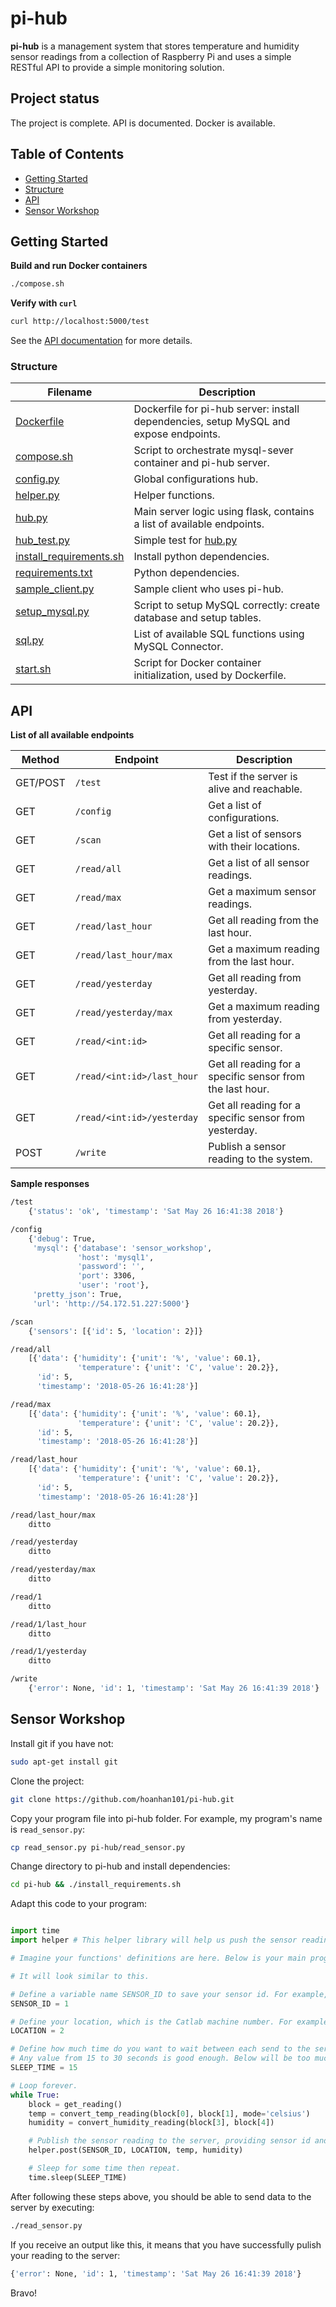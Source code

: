 # pi-hub

**pi-hub** is a management system that stores temperature and humidity sensor readings from a 
collection of Raspberry Pi and uses a simple RESTful API to provide a simple monitoring solution.

## Project status

The project is complete. API is documented. Docker is available.

## Table of Contents

- [Getting Started](#getting-started)
- [Structure](#structure)
- [API](#api)
- [Sensor Workshop](#sensor-workshop)

## Getting Started

**Build and run Docker containers**
```sh
./compose.sh
```

**Verify with `curl`**
```sh
curl http://localhost:5000/test
```

See the [API documentation](#api) for more details.

### Structure

Filename | Description
--- | ---
[Dockerfile](Dockerfile) | Dockerfile for pi-hub server: install dependencies, setup MySQL and expose endpoints.
[compose.sh](compose.sh) | Script to orchestrate mysql-sever container and pi-hub server.
[config.py](config.py) | Global configurations hub.
[helper.py](helper.py) | Helper functions.
[hub.py](hub.py) | Main server logic using flask, contains a list of available endpoints.
[hub_test.py](hub_test.py) | Simple test for [hub.py](hub.py)
[install_requirements.sh](install_requirements.sh) | Install python dependencies.
[requirements.txt](requirements.txt) | Python dependencies.
[sample_client.py](sample_client.py) | Sample client who uses pi-hub.
[setup_mysql.py](setup_mysql.py) | Script to setup MySQL correctly: create database and setup tables.
[sql.py](sql.py) | List of available SQL functions using MySQL Connector.
[start.sh](start.sh) | Script for Docker container initialization, used by Dockerfile.

## API

**List of all available endpoints**

Method | Endpoint | Description
--- | --- | ---
GET/POST | `/test` | Test if the server is alive and reachable.
GET | `/config` | Get a list of configurations.
GET | `/scan` | Get a list of sensors with their locations.
GET | `/read/all` | Get a list of all sensor readings.
GET | `/read/max` | Get a maximum sensor readings.
GET | `/read/last_hour` | Get all reading from the last hour.
GET | `/read/last_hour/max` | Get a maximum reading from the last hour.
GET | `/read/yesterday` | Get all reading from yesterday.
GET | `/read/yesterday/max` | Get a maximum reading from yesterday.
GET | `/read/<int:id>` | Get all reading for a specific sensor.
GET | `/read/<int:id>/last_hour` | Get all reading for a specific sensor from the last hour.
GET | `/read/<int:id>/yesterday` | Get all reading for a specific sensor from yesterday.
POST | `/write` | Publish a sensor reading to the system.

**Sample responses**

```sh
/test
    {'status': 'ok', 'timestamp': 'Sat May 26 16:41:38 2018'}

/config
    {'debug': True,
     'mysql': {'database': 'sensor_workshop',
               'host': 'mysql1',
               'password': '',
               'port': 3306,
               'user': 'root'},
     'pretty_json': True,
     'url': 'http://54.172.51.227:5000'}

/scan
    {'sensors': [{'id': 5, 'location': 2}]}

/read/all
    [{'data': {'humidity': {'unit': '%', 'value': 60.1},
               'temperature': {'unit': 'C', 'value': 20.2}},
      'id': 5,
      'timestamp': '2018-05-26 16:41:28'}]

/read/max
    [{'data': {'humidity': {'unit': '%', 'value': 60.1},
               'temperature': {'unit': 'C', 'value': 20.2}},
      'id': 5,
      'timestamp': '2018-05-26 16:41:28'}]

/read/last_hour
    [{'data': {'humidity': {'unit': '%', 'value': 60.1},
               'temperature': {'unit': 'C', 'value': 20.2}},
      'id': 5,
      'timestamp': '2018-05-26 16:41:28'}]

/read/last_hour/max
    ditto

/read/yesterday
    ditto

/read/yesterday/max
    ditto

/read/1
    ditto

/read/1/last_hour
    ditto

/read/1/yesterday
    ditto

/write
    {'error': None, 'id': 1, 'timestamp': 'Sat May 26 16:41:39 2018'}
```

## Sensor Workshop

Install git if you have not:
```sh
sudo apt-get install git
```

Clone the project:
```sh
git clone https://github.com/hoanhan101/pi-hub.git
```

Copy your program file into pi-hub folder. For example, my program's name is `read_sensor.py`:
```sh
cp read_sensor.py pi-hub/read_sensor.py
```

Change directory to pi-hub and install dependencies:
```sh
cd pi-hub && ./install_requirements.sh
```

Adapt this code to your program:
```python

import time
import helper # This helper library will help us push the sensor reading to the collection server.

# Imagine your functions' definitions are here. Below is your main program.

# It will look similar to this.

# Define a variable name SENSOR_ID to save your sensor id. For example, my sensor id is 1. 
SENSOR_ID = 1

# Define your location, which is the Catlab machine number. For example, my Catlab machine is 2.
LOCATION = 2

# Define how much time do you want to wait between each send to the server.
# Any value from 15 to 30 seconds is good enough. Below will be too much overhead for the server.
SLEEP_TIME = 15

# Loop forever.
while True:
    block = get_reading()
    temp = convert_temp_reading(block[0], block[1], mode='celsius')
    humidity = convert_humidity_reading(block[3], block[4])

    # Publish the sensor reading to the server, providing sensor id and its location.
    helper.post(SENSOR_ID, LOCATION, temp, humidity)

    # Sleep for some time then repeat.
    time.sleep(SLEEP_TIME)
```

After following these steps above, you should be able to send data to the server by executing:
```sh
./read_sensor.py
```

If you receive an output like this, it means that you have successfully pulish your reading to the
server:
```sh
{'error': None, 'id': 1, 'timestamp': 'Sat May 26 16:41:39 2018'}
```

Bravo!

